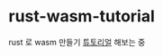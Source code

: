 # rust-wasm-tutorial

rust 로 wasm 만들기 [튜토리얼](https://rustwasm.github.io/docs/book/introduction.html) 해보는 중
